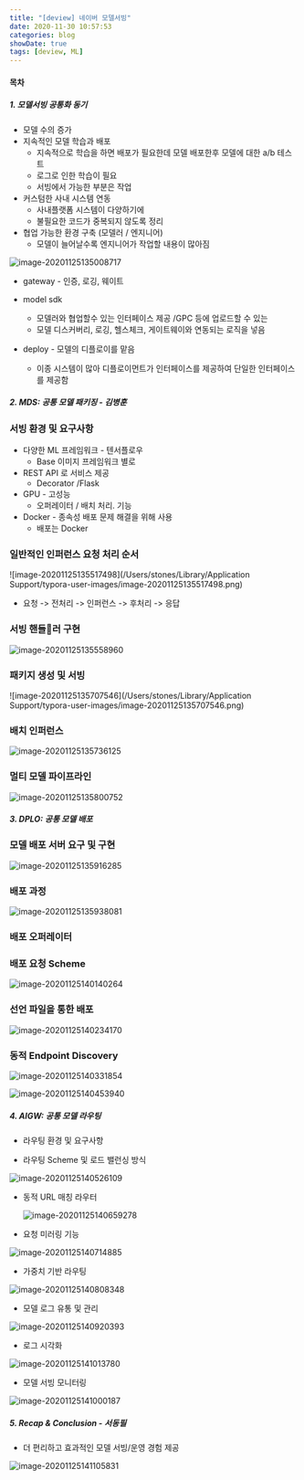 ```yaml
---
title: "[deview] 네이버 모델서빙"
date: 2020-11-30 10:57:53
categories: blog
showDate: true
tags: [deview, ML]
---
```


#### 목차

##### 1. 모델서빙 공통화 동기

- 모델 수의 증가
- 지속적인 모델 학습과 배포
  - 지속적으로 학습을 하면 배포가 필요한데 모델 배포한후 모델에 대한 a/b 테스트
  - 로그로 인한 학습이 필요
  - 서빙에서 가능한 부분은 작업
- 커스텀한 사내 시스템 연동
  - 사내플랫폼 시스템이 다양하기에 
  - 불필요한 코드가 중복되지 않도록 정리
- 협업 가능한 환경 구축 (모델러 / 엔지니어)
  - 모델이 늘어날수록 엔지니어가 작업할 내용이 많아짐

![image-20201125135008717](/Users/stones/git/dsChoi.github.io/source/image-20201125135008717.png)

* gateway - 인증, 로깅, 웨이트

* model sdk 
  * 모델러와 협업할수 있는 인터페이스 제공 /GPC 등에 업로드할 수 있는
  * 모델 디스커버리, 로깅, 헬스체크, 게이트웨이와 연동되는 로직을 넣음

* deploy - 모델의 디플로이를 맡음 
  * 이종 시스템이 많아 디플로이먼트가 인터페이스를 제공하여 단일한 인터페이스를 제공함

##### 2. MDS: 공통 모델 패키징 - 김병훈

### 서빙 환경 및 요구사항

- 다양한 ML 프레임워크 - 텐서플로우
  - Base 이미지 프레임워크 별로 
- REST API 로 서비스 제공
  - Decorator /Flask
- GPU - 고성능
  - 오퍼레이터 / 배치 처리. 기능 
- Docker - 종속성 배포 문제 해결을 위해 사용
  - 배포는 Docker



### 일반적인 인퍼런스 요청 처리 순서

![image-20201125135517498](/Users/stones/Library/Application Support/typora-user-images/image-20201125135517498.png)



- 요청 -> 전처리 -> 인퍼런스 -> 후처리 -> 응답

### 서빙 핸들러 구현

![image-20201125135558960](/Users/stones/git/dsChoi.github.io/source/image-20201125135558960.png)

### 패키지 생성 및 서빙

![image-20201125135707546](/Users/stones/Library/Application Support/typora-user-images/image-20201125135707546.png)



### 배치 인퍼런스

![image-20201125135736125](/Users/stones/git/dsChoi.github.io/source/image-20201125135736125.png)

### 멀티 모델 파이프라인

![image-20201125135800752](/Users/stones/git/dsChoi.github.io/source/image-20201125135800752.png)



##### 3. DPLO: 공통 모델 배포

### 모델 배포 서버 요구 및 구현

![image-20201125135916285](/Users/stones/git/dsChoi.github.io/source/image-20201125135916285.png)

### 배포 과정

![image-20201125135938081](/Users/stones/git/dsChoi.github.io/source/image-20201125135938081.png)





### 배포 오퍼레이터

### 배포 요청 Scheme

![image-20201125140140264](/Users/stones/git/dsChoi.github.io/source/image-20201125140140264.png)

### 선언 파일을 통한 배포

![image-20201125140234170](/Users/stones/git/dsChoi.github.io/source/image-20201125140234170.png)



### 동적 Endpoint Discovery

![image-20201125140331854](/Users/stones/git/dsChoi.github.io/source/image-20201125140331854.png)

![image-20201125140453940](/Users/stones/git/dsChoi.github.io/source/image-20201125140453940.png)

##### 4. AIGW: 공통 모델 라우팅

- 라우팅 환경 및 요구사항

- 라우팅 Scheme 및 로드 밸런싱 방식

![image-20201125140526109](/Users/stones/git/dsChoi.github.io/source/image-20201125140526109.png)

- 동적 URL 매칭 라우터

  ![image-20201125140659278](/Users/stones/git/dsChoi.github.io/source/image-20201125140659278.png)

- 요청 미러링 기능

![image-20201125140714885](/Users/stones/git/dsChoi.github.io/source/image-20201125140714885.png)

- 가중치 기반 라우팅

![image-20201125140808348](/Users/stones/git/dsChoi.github.io/source/image-20201125140808348.png)

- 모델 로그 유통 및 관리

![image-20201125140920393](/Users/stones/git/dsChoi.github.io/source/image-20201125140920393.png)
- 로그 시각화

![image-20201125141013780](/Users/stones/git/dsChoi.github.io/source/image-20201125141013780.png)



- 모델 서빙 모니터링

![image-20201125141000187](/Users/stones/git/dsChoi.github.io/source/image-20201125141000187.png)

##### 5. Recap & Conclusion - 서동필

- 더 편리하고 효과적인 모델 서빙/운영 경험 제공

![image-20201125141105831](/Users/stones/git/dsChoi.github.io/source/image-20201125141105831.png)